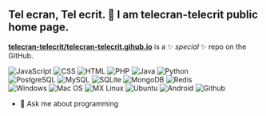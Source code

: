 ## Tel ecran, Tel ecrit. 👋 I am telecran-telecrit public home page.


**[telecran-telecrit/telecran-telecrit.gihub.io](https://github.com/telecran-telecrit/telecran-telecrit.github.io)** is a ✨ _special_ ✨ repo on the GitHub.

![JavaScript](https://shields.io/badge/JavaScript-FFEE00?logo=JavaScript&logoColor=grey&style=for-the-badge)
![CSS](https://img.shields.io/badge/CSS%203-1572B6?style=for-the-badge&logo=css3&logoColor=white)
![HTML](https://img.shields.io/badge/HTML%205-E34F26?style=for-the-badge&logo=html5&logoColor=black)
![PHP](https://img.shields.io/badge/PHP-777BB4?style=for-the-badge&logo=php&logoColor=white)
![Java](https://img.shields.io/badge/Java%208-ED8B00?style=for-the-badge&logo=openjdk&logoColor=darkblue)
![Python](https://img.shields.io/badge/Python-3776AB?style=for-the-badge&logo=python&logoColor=yellow) <br/>
![PostgreSQL](https://img.shields.io/badge/PostgreSQL-4169E1?style=for-the-badge&logo=postgresql&logoColor=white)
![MySQL](https://img.shields.io/badge/MySQL-4479A1?style=for-the-badge&logo=mysql&logoColor=white)
![SQLite](https://img.shields.io/badge/SQLite-003B57?style=for-the-badge&logo=sqlite&logoColor=white)
![MongoDB](https://img.shields.io/badge/MongoDB-47A248?style=for-the-badge&logo=mongodb&logoColor=white)
![Redis](https://img.shields.io/badge/Redis-red?style=for-the-badge&logo=redis&logoColor=white) <br/>
![Windows](https://img.shields.io/badge/Windows-0078D6?style=flat&logo=windows&logoColor=white)
![Mac OS](https://img.shields.io/badge/macOS-158F4C?style=flat&logo=apple&logoColor=violet)
![MX Linux](https://img.shields.io/badge/MX_Linux-000?style=flat&logo=mx-linux&logoColor=white)
![Ubuntu](https://img.shields.io/badge/Ubuntu-B95530?style=flat&logo=Ubuntu&logoColor=white)
![Android](https://img.shields.io/badge/Android-EFEFEF?style=flat&logo=android&logoColor=78C257)
![Github](https://img.shields.io/badge/GitHub-181717?style=flat&logo=github&logoColor=white)


- 💬 Ask me about programming
  
<!--
Here are some ideas to get you started:

- 👯 I’m looking to collaborate on ...
- 📫 How to reach me: ...
- ⚡ Fun fact: ...
-->
